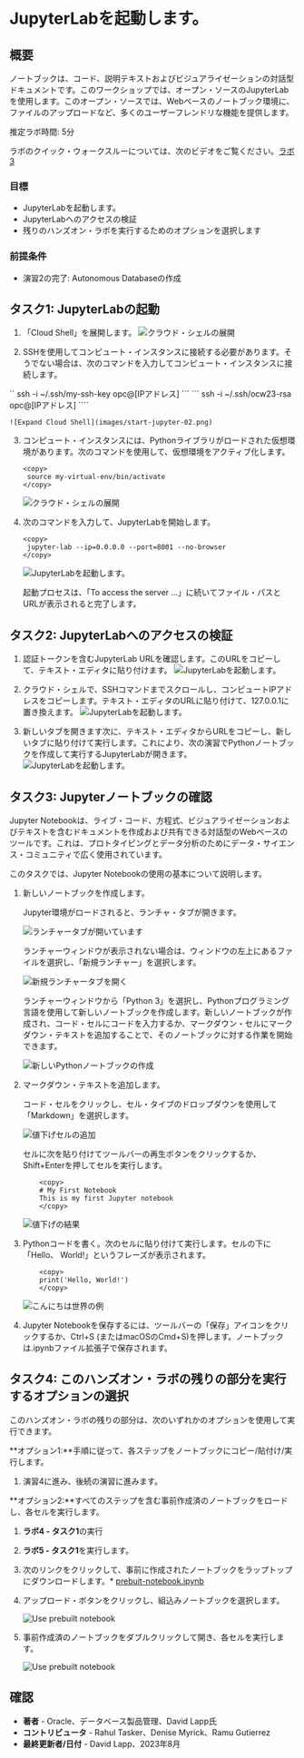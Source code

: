 # JupyterLabを起動します。

## 概要

ノートブックは、コード、説明テキストおよびビジュアライゼーションの対話型ドキュメントです。このワークショップでは、オープン・ソースのJupyterLabを使用します。このオープン・ソースでは、Webベースのノートブック環境に、ファイルのアップロードなど、多くのユーザーフレンドリな機能を提供します。

推定ラボ時間: 5分

ラボのクイック・ウォークスルーについては、次のビデオをご覧ください。[ラボ3](videohub:1_p5fff23s)

### 目標

*   JupyterLabを起動します。
*   JupyterLabへのアクセスの検証
*   残りのハンズオン・ラボを実行するためのオプションを選択します

### 前提条件

*   演習2の完了: Autonomous Databaseの作成

## タスク1: JupyterLabの起動

1.  「Cloud Shell」を展開します。 ![クラウド・シェルの展開](images/start-jupyter-01.png)
    
2.  SSHを使用してコンピュート・インスタンスに接続する必要があります。そうでない場合は、次のコマンドを入力してコンピュート・インスタンスに接続します。
    

\`\` ssh -i ~/.ssh/my-ssh-key opc@\[IPアドレス\] \`\`\` \`\`\` ssh -i ~/.ssh/ocw23-rsa opc@\[IPアドレス\] \`\`\`\`

    ![Expand Cloud Shell](images/start-jupyter-02.png) 
    

3.  コンピュート・インスタンスには、Pythonライブラリがロードされた仮想環境があります。次のコマンドを使用して、仮想環境をアクティブ化します。
    
        <copy>
         source my-virtual-env/bin/activate
        </copy>
        
    
    ![クラウド・シェルの展開](images/start-jupyter-03.png)
    
4.  次のコマンドを入力して、JupyterLabを開始します。
    
        <copy>
         jupyter-lab --ip=0.0.0.0 --port=8001 --no-browser
        </copy>
        
    
    ![JupyterLabを起動します。](images/start-jupyter-04.png)
    
    起動プロセスは、「To access the server ...」に続いてファイル・パスとURLが表示されると完了します。
    

## タスク2: JupyterLabへのアクセスの検証

1.  認証トークンを含むJupyterLab URLを確認します。このURLをコピーして、テキスト・エディタに貼り付けます。 ![JupyterLabを起動します。](images/start-jupyter-05.png)
    
2.  クラウド・シェルで、SSHコマンドまでスクロールし、コンピュートIPアドレスをコピーします。テキスト・エディタのURLに貼り付けて、127.0.0.1に置き換えます。 ![JupyterLabを起動します。](images/start-jupyter-06.png)
    
3.  新しいタブを開きます次に、テキスト・エディタからURLをコピーし、新しいタブに貼り付けて実行します。これにより、次の演習でPythonノートブックを作成して実行するJupyterLabが開きます。 ![JupyterLabを起動します。](images/start-jupyter-07.png)
    

## タスク3: Jupyterノートブックの確認

Jupyter Notebookは、ライブ・コード、方程式、ビジュアライゼーションおよびテキストを含むドキュメントを作成および共有できる対話型のWebベースのツールです。これは、プロトタイピングとデータ分析のためにデータ・サイエンス・コミュニティで広く使用されています。

このタスクでは、Jupyter Notebookの使用の基本について説明します。

1.  新しいノートブックを作成します。
    
    Jupyter環境がロードされると、ランチャ・タブが開きます。
    
    ![ランチャータブが開いています](./images/launcher1.png)
    
    ランチャーウィンドウが表示されない場合は、ウィンドウの左上にあるファイルを選択し、「新規ランチャー」を選択します。
    
    ![新規ランチャータブを開く](./images/launcher2.png)
    
    ランチャーウィンドウから「Python 3」を選択し、Pythonプログラミング言語を使用して新しいノートブックを作成します。新しいノートブックが作成され、コード・セルにコードを入力するか、マークダウン・セルにマークダウン・テキストを追加することで、そのノートブックに対する作業を開始できます。
    
    ![新しいPythonノートブックの作成](./images/launcher3.png)
    
2.  マークダウン・テキストを追加します。
    
    コード・セルをクリックし、セル・タイプのドロップダウンを使用して「Markdown」を選択します。
    
    ![値下げセルの追加](./images/notebook1.png)
    
    セルに次を貼り付けてツールバーの再生ボタンをクリックするか、Shift+Enterを押してセルを実行します。
    
        	<copy>
        	# My First Notebook
        	This is my first Jupyter notebook
        	</copy>
        
    
    ![値下げの結果](./images/notebook2.png)
    
3.  Pythonコードを書く。次のセルに貼り付けて実行します。セルの下に「Hello、 World!」というフレーズが表示されます。
    
        	<copy>
        	print('Hello, World!')
        	</copy>
        
        
    
    ![こんにちは世界の例](./images/notebook3.png)
    
4.  Jupyter Notebookを保存するには、ツールバーの「保存」アイコンをクリックするか、Ctrl+S (またはmacOSのCmd+S)を押します。ノートブックは.ipynbファイル拡張子で保存されます。
    

## タスク4: このハンズオン・ラボの残りの部分を実行するオプションの選択

このハンズオン・ラボの残りの部分は、次のいずれかのオプションを使用して実行できます。

**オプション1:**手順に従って、各ステップをノートブックにコピー/貼付け/実行します。

1.  演習4に進み、後続の演習に進みます。

**オプション2:**すべてのステップを含む事前作成済のノートブックをロードし、各セルを実行します。

1.  **ラボ4 - タスク1**の実行
    
2.  **ラボ5 - タスク1**を実行します。
    
3.  次のリンクをクリックして、事前に作成されたノートブックをラップトップにダウンロードします。\* [prebuit-notebook.ipynb](./files/prebuilt-notebook.ipynb)
    
4.  アップロード・ボタンをクリックし、組込みノートブックを選択します。
    

     ![Use prebuilt notebook](./images/prebuilt-nb-01.png)
    

5.  事前作成済のノートブックをダブルクリックして開き、各セルを実行します。

     ![Use prebuilt notebook](./images/prebuilt-nb-02.png)
    

## 確認

*   **著者** - Oracle、データベース製品管理、David Lapp氏
*   **コントリビュータ** - Rahul Tasker、Denise Myrick、Ramu Gutierrez
*   **最終更新者/日付** - David Lapp、2023年8月